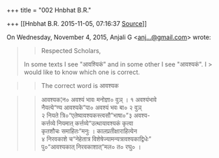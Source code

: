 +++
title = "002 Hnbhat B.R."

+++
[[Hnbhat B.R.	2015-11-05, 07:16:37 [Source](https://groups.google.com/g/samskrita/c/EfoAKydyPno)]]



  
  
On Wednesday, November 4, 2015, Anjali G \<[anj...@gmail.com]()\> wrote:  

> 
> > Respected Scholars,  
>   
> In some texts I see "आवश्यिकं" and in some other I see "आवश्यकं". I > would like to know which one is correct.  
>   
> > 

> 
> > The correct word is आवश्यक
> > 
> > 
> > 



> 
> > 
> > आवश्यक¦न० अवश्यं भावः मनोज्ञा० वुञ् । १ अवश्यंभावे  
> नैयत्ये“ण्य आवश्यके”पा० अवश्यं भवः बा० २ वुञ्  
> २ नियते त्रि०“एतेष्वावश्यकस्त्वसौ”भाषा०”३ अवश्य-  
> कर्त्तव्ये नियमात् कर्त्तव्ये“उत्थायावश्यकं कृत्वा  
> कृतशौचः समाहितः”मनुः । कालप्रतीक्षाराहित्येन  
> ४ निरवकाशे च“नेहेतात्र विशेषेज्यामन्यत्रावश्यकाद्विधेः”  
> पु०“आवश्यकात् निरवकाशात्”मल० त० रघु० ।

  



